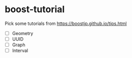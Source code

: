 # boost-tutorial

Pick some tutorials from https://boostjp.github.io/tips.html

- [ ] Geometry
- [ ] UUID
- [ ] Graph
- [ ] Interval
